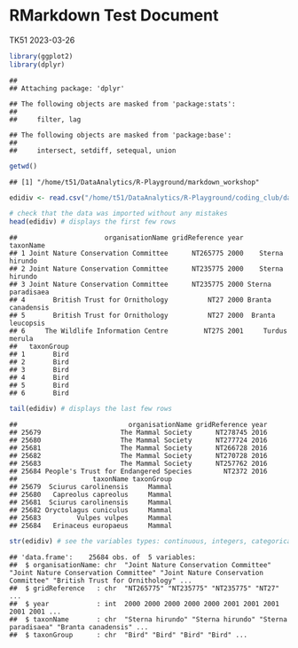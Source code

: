 RMarkdown Test Document
================
TK51
2023-03-26

``` r
library(ggplot2)
library(dplyr)
```

    ## 
    ## Attaching package: 'dplyr'

    ## The following objects are masked from 'package:stats':
    ## 
    ##     filter, lag

    ## The following objects are masked from 'package:base':
    ## 
    ##     intersect, setdiff, setequal, union

``` r
getwd()
```

    ## [1] "/home/t51/DataAnalytics/R-Playground/markdown_workshop"

``` r
edidiv <- read.csv("/home/t51/DataAnalytics/R-Playground/coding_club/datasets/edidiv.csv")

# check that the data was imported without any mistakes
head(edidiv) # displays the first few rows
```

    ##                      organisationName gridReference year         taxonName
    ## 1 Joint Nature Conservation Committee      NT265775 2000    Sterna hirundo
    ## 2 Joint Nature Conservation Committee      NT235775 2000    Sterna hirundo
    ## 3 Joint Nature Conservation Committee      NT235775 2000 Sterna paradisaea
    ## 4       British Trust for Ornithology          NT27 2000 Branta canadensis
    ## 5       British Trust for Ornithology          NT27 2000  Branta leucopsis
    ## 6     The Wildlife Information Centre         NT27S 2001     Turdus merula
    ##   taxonGroup
    ## 1       Bird
    ## 2       Bird
    ## 3       Bird
    ## 4       Bird
    ## 5       Bird
    ## 6       Bird

``` r
tail(edidiv) # displays the last few rows
```

    ##                            organisationName gridReference year
    ## 25679                    The Mammal Society      NT278745 2016
    ## 25680                    The Mammal Society      NT277724 2016
    ## 25681                    The Mammal Society      NT266728 2016
    ## 25682                    The Mammal Society      NT270728 2016
    ## 25683                    The Mammal Society      NT257762 2016
    ## 25684 People's Trust for Endangered Species        NT2372 2016
    ##                   taxonName taxonGroup
    ## 25679  Sciurus carolinensis     Mammal
    ## 25680   Capreolus capreolus     Mammal
    ## 25681  Sciurus carolinensis     Mammal
    ## 25682 Oryctolagus cuniculus     Mammal
    ## 25683         Vulpes vulpes     Mammal
    ## 25684   Erinaceus europaeus     Mammal

``` r
str(edidiv) # see the variables types: continuous, integers, categorical, chars
```

    ## 'data.frame':    25684 obs. of  5 variables:
    ##  $ organisationName: chr  "Joint Nature Conservation Committee" "Joint Nature Conservation Committee" "Joint Nature Conservation Committee" "British Trust for Ornithology" ...
    ##  $ gridReference   : chr  "NT265775" "NT235775" "NT235775" "NT27" ...
    ##  $ year            : int  2000 2000 2000 2000 2000 2001 2001 2001 2001 2001 ...
    ##  $ taxonName       : chr  "Sterna hirundo" "Sterna hirundo" "Sterna paradisaea" "Branta canadensis" ...
    ##  $ taxonGroup      : chr  "Bird" "Bird" "Bird" "Bird" ...
